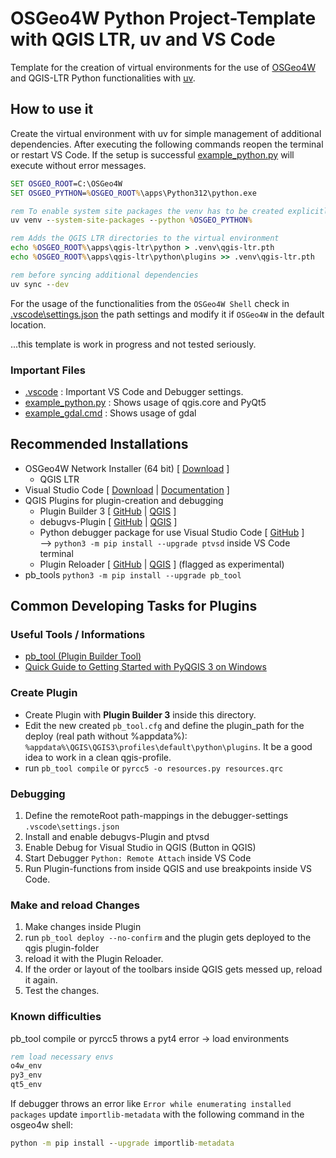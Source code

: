 # OSGeo4W Python Project-Template with QGIS LTR, uv and VS Code

Template for the creation of virtual environments for the use of [OSGeo4W](https://www.qgis.org/download/) and QGIS-LTR Python functionalities with [uv](https://docs.astral.sh/uv/).

## How to use it

Create the virtual environment with uv for simple management of additional dependencies. After executing the following commands reopen the terminal or restart VS Code. If the setup is successful [example_python.py](example_python.py) will execute without error messages.

```cmd
SET OSGEO_ROOT=C:\OSGeo4W
SET OSGEO_PYTHON=%OSGEO_ROOT%\apps\Python312\python.exe

rem To enable system site packages the venv has to be created explicitly
uv venv --system-site-packages --python %OSGEO_PYTHON%

rem Adds the QGIS LTR directories to the virtual environment
echo %OSGEO_ROOT%\apps\qgis-ltr\python > .venv\qgis-ltr.pth
echo %OSGEO_ROOT%\apps\qgis-ltr\python\plugins >> .venv\qgis-ltr.pth

rem before syncing additional dependencies
uv sync --dev
```

For the usage of the functionalities from the `OSGeo4W Shell` check in [.vscode\settings.json](.vscode\settings.json) the path settings and modify it if `OSGeo4W` in the default location.


...this template is work in progress and not tested seriously.

### Important Files

- [.vscode](/.vscode/) : Important VS Code and Debugger settings.
- [example_python.py](example_python.py) : Shows usage of qgis.core and PyQt5
- [example_gdal.cmd](example_gdal.cmd) : Shows usage of gdal

## Recommended Installations

- OSGeo4W Network Installer (64 bit) [ [Download](https://www.qgis.org/en/site/forusers/download.html) ]
  - QGIS LTR
- Visual Studio Code [ [Download](https://code.visualstudio.com/Download) | [Documentation](https://code.visualstudio.com/docs) ]
- QGIS Plugins for plugin-creation and debugging
  - Plugin Builder 3 [ [GitHub](http://g-sherman.github.io/Qgis-Plugin-Builder/) | [QGIS](https://plugins.qgis.org/plugins/pluginbuilder3/) ]
  - debugvs-Plugin [ [GitHub](https://github.com/lmotta/debug_vs_plugin/wiki) | [QGIS](https://plugins.qgis.org/plugins/debug_vs) ]
  - Python debugger package for use Visual Studio Code [ [GitHub](https://github.com/microsoft/ptvsd) ]  
  --> `python3 -m pip install --upgrade ptvsd` inside VS Code terminal
  - Plugin Reloader [ [GitHub](https://github.com/borysiasty/plugin_reloader) | [QGIS](https://plugins.qgis.org/plugins/plugin_reloader) ] (flagged as experimental)
- pb_tools `python3 -m pip install --upgrade pb_tool`


## Common Developing Tasks for Plugins

### Useful Tools / Informations

- [pb_tool (Plugin Builder Tool)](http://g-sherman.github.io/plugin_build_tool/)
- [Quick Guide to Getting Started with PyQGIS 3 on Windows](http://spatialgalaxy.net/2018/02/13/quick-guide-to-getting-started-with-pyqgis-3-on-windows/)

### Create Plugin

- Create Plugin with **Plugin Builder 3** inside this directory.
- Edit the new created `pb_tool.cfg` and define the plugin_path for the deploy (real path without %appdata%): `%appdata%\QGIS\QGIS3\profiles\default\python\plugins`. It be a good idea to work in a clean qgis-profile.
- run `pb_tool compile` or `pyrcc5 -o resources.py resources.qrc`

### Debugging

1. Define the remoteRoot path-mappings in the debugger-settings `.vscode\settings.json`
2. Install and enable debugvs-Plugin and ptvsd
3. Enable Debug for Visual Studio in QGIS (Button in QGIS)
4. Start Debugger `Python: Remote Attach` inside VS Code
5. Run Plugin-functions from inside QGIS and use breakpoints inside VS Code.

### Make and reload Changes

1. Make changes inside Plugin
2. run `pb_tool deploy --no-confirm` and the plugin gets deployed to the qgis plugin-folder
3. reload it with the Plugin Reloader.
4. If the order or layout of the toolbars inside QGIS gets messed up, reload it again.
5. Test the changes.

### Known difficulties

pb_tool compile or pyrcc5 throws a pyt4 error -> load environments

``` cmd
rem load necessary envs
o4w_env
py3_env
qt5_env
```

If debugger throws an error like `Error while enumerating installed packages` update `importlib-metadata` with the following command in the osgeo4w shell:

```cmd
python -m pip install --upgrade importlib-metadata
```
